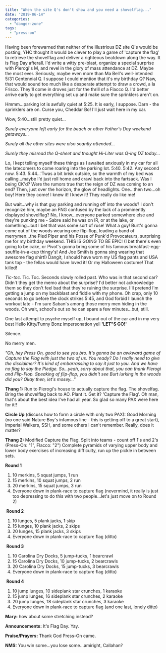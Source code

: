```yaml
---
title: "When the site Q's don't show and you need a shovelflag..."
date: "2019-06-14"
categories: 
  - "danger-zone"
tags: 
  - "press-on"
---
```


Having been forewarned that neither of the illustrious DZ site Q's would be posting, YHC thought it would be clever to play a game of 'capture the flag' to retrieve the shovelflag and deliver a righteous beatdown along the way. It is Flag Day afterall. I'd write a witty pre-blast, organize a special surprise with Pierogi's M, and revel in the glory of mass attendance at DZ. Maybe the most ever. Seriously, maybe even more than Ma Bell's well-intended 5/31 Centennial Q. I suppose I could mention that it's my birthday Q? Naw, that would sound too much like a desperate attempt to draw a crowd, a la Frisco. They'll come in droves just for the thrill of a Flacco Q. I'd better arrive early to get everything set up and make sure the sprinklers aren't on.

Hmmm...parking lot is awfully quiet at 5:25. It is early, I suppose. Darn - the sprinklers are on. Curse you, Cheddar Bo! I'll just wait here in my car.

Wow, 5:40...still pretty quiet...

_Surely everyone left early for the beach or other Father's Day weekend getaways..._

_Surely all the other sites were also scantly attended..._

_Surely they misread the Q-sheet and thought Hi-Liter was Q-ing DZ today..._ 

Lo, I kept telling myself these things as I awaited anxiously in my car for all the latecomers to come roaring into the parking lot. 5:40. 5:42. Any second now. 5:43. 5:44...'Twas a bit brisk outside, so the warmth of my bed was calling...maybe I'd just roll home and crawl back into the fartsack. Was I being CK'd? Were the rumors true that the reign of DZ was coming to an end? Then, just over the horizon, the glow of headlights. One...then two...oh boy! Here they come! I knew it! I knew it! They really do like me!

But wait...why is that guy parking and running off into the woods? I don't recognize him, maybe an FNG confused by the lack of a prominently displayed shovelflag? No, I know...everyone parked somewhere else and they're punking me - Sabre said he was on IR, or at the lake, or something...but I bet that was some sort of ruse! What a guy! Burt's gonna come out of the woods wearing one flip-flop, leading a band of merrymen...the Pied Piper and his Posse of Punk'd Provocateurs, surprising me for my birthday weekend. THIS IS GOING TO BE EPIC! (I bet there's even going to be cake, or Pivot's gonna bring some of his famous breakfast-egg-souffle-in-a-cup thingy's! And Joe Smith is gonna sing wearing that awesome flag shirt!) Dangit, I should have worn my US flag pants and USA tank top - the fellas would have loved it! Or my Halloween costume! That killed!

_Tic-toc._ Tic. Toc. Seconds slowly rolled past. Who was in that second car? Didn't they get the memo about the surprise? I'd better not acknowledge them so they don't feel bad that they're ruining the surprise. I'll pretend I'm getting a jump on my backblast and fiddle with my phone. Oh crap, only 10 seconds to go before the clock strikes 5:45, and God forbid I launch the workout late - I'm sure Saban's among those merry men hiding in the woods. Oh wait, school's out so he can spare a few minutes...but, still.

One last attempt to psyche myself up, I bound out of the car and in my very best Hello Kitty/Funny Bonz impersonation yell **'LET"S GO!'**

Silence.

No merry men.

_"Oh, hey Press On, good to see you bro. It's gonna be an awkward game of Capture the Flag with just the two of us. You ready? Do I really need to give the disclaimer? It's kind of embarrassing to say it just to you. And we have no flag to say the Pledge. So...yeah, sorry about that, you can thank Pierogi and Flip-Flop. Speaking of flip-flop, you didn't see Burt lurking in the woods did you? Okay then, let's mosey..."_

**Thang 1:** Run to Pierogi's house to actually capture the flag. The shovelfag. Bring the shovelflag back to AO. Plant it. Get it? 'Capture the Flag'. Oh man, that's about the best idea I've had all year. So glad so many PAX were here for it!!

**Circle Up** (discuss how to form a circle with only two PAX): Good Morning (no one said Nature Boy's infamous line - this is getting off to a great start), Imperial Walkers, SSH, and some others I can't remember. Really, does it matter?

**Thang 2:** Modified Capture the Flag. Split into teams - count off 1's and 2's (Press-On: "1", Flacco: "2") Complete pyramids of varying upper body and lower body exercises of increasing difficulty, run up the pickle in between sets.

**Round 1**

1. 10 merkins, 5 squat jumps, 1 run
2. 15 merkins, 10 squat jumps, 2 run
3. 20 merkins, 15 squat jumps, 3 run
4. Everyone down in plank-race to capture flag (nevermind, it really is just too depressing to do this with two people...let's just move on to Round 2)

 **Round 2**

1. 10 lunges, 5 plank jacks, 1 skip
2. 15 lunges, 10 plank jacks, 2 skips
3. 20 lunges, 15 plank jacks, 3 skips
4. Everyone down in plank-race to capture flag (ditto)

 **Round 3**

1. 10 Carolina Dry Docks, 5 jump-tucks, 1 bearcrawl
2. 15 Carolina Dry Docks, 10 jump-tucks, 2 bearcrawls
3. 20 Carolina Dry Docks, 15 jump-tucks, 3 bearcrawls
4. Everyone down in plank-race to capture flag (ditto)

 **Round 4**

1. 10 jump lunges, 10 sideplank star crunches, 1 karaoke
2. 15 jump lunges, 16 sideplank star crunches, 2 karaoke
3. 20 jump lunges, 18 sideplank star crunches, 3 karaoke
4. Everyone down in plank-race to capture flag (and one last, lonely ditto)

**Mary:** how about some stretching instead?

**Announcements:** It's Flag Day. Yay.

**Praise/Prayers:** Thank God Press-On came.

**NMS:** You win some...you lose some...amiright, Callahan?
